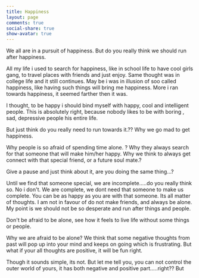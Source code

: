 ```yaml
---
title: Happiness
layout: page
comments: true
social-share: true
show-avatar: true
---
```


We all are in a pursuit of happiness.  But do you really think we should run after happiness.

All my life i used to search for happiness, like in school life to have cool girls gang, to travel places with friends and just enjoy. Same thought was in college life and it still continues. May be i was in illusion of soo called happiness, like having such things will bring me happiness. More i ran towards happiness, it seemed farther then it was.

I thought, to be happy i should bind myself with happy, cool  and intelligent people. This is absolutely right, because nobody likes to be with boring , sad, depressive people his entire life.

But just think do you really need to run towards it.?? Why we go mad to get happiness.

Why people is so afraid of spending time alone. ? Why they always search for that someone that will make him/her happy. Why we think to always get connect with that special friend, or a future soul mate.?

Give a pause and just think about it, are you doing the same thing...?

Until we find that someone special, we are incomplete.....do you really think so. No i don't.
We are complete, we dont need that someone to make us complete.
You can be as happy as you are with that someone. Its all matter of thoughts. I am not in favour of do not make friends, and always be alone. My point is we should not be so desperate and run after things and people.

Don't be afraid to be alone, see how it feels to live life without some things or people. 

Why we are afraid to be alone?
We think that some negative thoughts from past will pop up into your mind and keeps on going which is frustrating. But what if your all thoughts are positive, it will be fun right.

Though it sounds simple, its not. But let me tell you, you can not control the outer world of yours, it has both negative and positive part.....right??
But